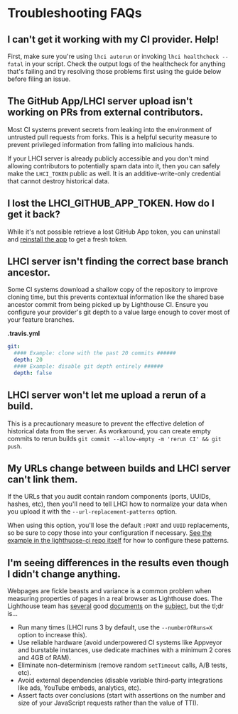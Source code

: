 # Troubleshooting FAQs

## I can't get it working with my CI provider. Help!

First, make sure you're using `lhci autorun` or invoking `lhci healthcheck --fatal` in your script. Check the output logs of the healthcheck for anything that's failing and try resolving those problems first using the guide below before filing an issue.

## The GitHub App/LHCI server upload isn't working on PRs from external contributors.

Most CI systems prevent secrets from leaking into the environment of untrusted pull requests from forks. This is a helpful security measure to prevent privileged information from falling into malicious hands.

If your LHCI server is already publicly accessible and you don't mind allowing contributors to potentially spam data into it, then you can safely make the `LHCI_TOKEN` public as well. It is an additive-write-only credential that cannot destroy historical data.

## I lost the LHCI_GITHUB_APP_TOKEN. How do I get it back?

While it's not possible retrieve a lost GitHub App token, you can uninstall and [reinstall the app](https://github.com/apps/lighthouse-ci) to get a fresh token.

## LHCI server isn't finding the correct base branch ancestor.

Some CI systems download a shallow copy of the repository to improve cloning time, but this prevents contextual information like the shared base ancestor commit from being picked up by Lighthouse CI. Ensure you configure your provider's git depth to a value large enough to cover most of your feature branches.

**.travis.yml**

```yaml
git:
  #### Example: clone with the past 20 commits ######
  depth: 20
  #### Example: disable git depth entirely ######
  depth: false
```

## LHCI server won't let me upload a rerun of a build.

This is a precautionary measure to prevent the effective deletion of historical data from the server. As workaround, you can create empty commits to rerun builds `git commit --allow-empty -m 'rerun CI' && git push`.

## My URLs change between builds and LHCI server can't link them.

If the URLs that you audit contain random components (ports, UUIDs, hashes, etc), then you'll need to tell LHCI how to normalize your data when you upload it with the `--url-replacement-patterns` option.

When using this option, you'll lose the default `:PORT` and `UUID` replacements, so be sure to copy those into your configuration if necessary. [See the example in the lighthuose-ci repo itself](https://github.com/GoogleChrome/lighthouse-ci/blob/v0.3.0-alpha.0/lighthouserc.json) for how to configure these patterns.

## I'm seeing differences in the results even though I didn't change anything.

Webpages are fickle beasts and variance is a common problem when measuring properties of pages in a real browser as Lighthouse does. The Lighthouse team has [several](https://github.com/GoogleChrome/lighthouse/blob/v5.0.0/docs/variability.md) good [documents](https://docs.google.com/document/d/1AujmeKvBhzr-d8IsB7zPeS-vOtxCdw2GnspKpxJ7d_I/edit) on the [subject](https://docs.google.com/document/d/1BqtL-nG53rxWOI5RO0pItSRPowZVnYJ_gBEQCJ5EeUE/edit?usp=sharing), but the tl;dr is...

- Run many times (LHCI runs 3 by default, use the `--numberOfRuns=X` option to increase this).
- Use reliable hardware (avoid underpowered CI systems like Appveyor and burstable instances, use dedicate machines with a minimum 2 cores and 4GB of RAM).
- Eliminate non-determinism (remove random `setTimeout` calls, A/B tests, etc).
- Avoid external dependencies (disable variable third-party integrations like ads, YouTube embeds, analytics, etc).
- Assert facts over conclusions (start with assertions on the number and size of your JavaScript requests rather than the value of TTI).

